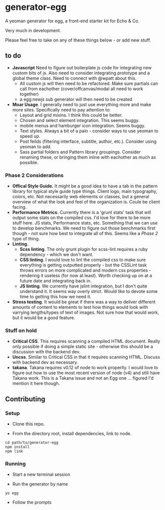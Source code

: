 # generator-egg
A yeoman generator for egg, a front-end starter kit for Echo & Co.

Very much in development.

Please feel free to take on any of these things below - or add new stuff.


## to do

- **Javascript** Need to figure out boilerplate js code for integrating new custom bits of js. Also need to consider integrating prototype and a global theme class. Need to connect with @wpatt about this.
  - All custom js will then need to be refactored. Make sure partials can call from eachother (cover/offcanvas/modal all need to work together)
  - a egg:newjs sub generator will then need to be created
- **Moar Usage**. I generally need to just use everything more and make more sites. Specifically need to pay attention to:
  - Layout and grid mixins. I think this could be better.
  - Chosen and select element integration. This seems buggy.
  - mobile menus and hamburger icon integration. Seems buggy.
  - Text styles. Always a bit of a pain - consider ways to use yeoman to speed up.
  - Post feilds (filtering interface, subtitle, author, etc.). Consider using yeoman to add.
  - Sass partial folders and Pattern library groupings. Consider renaming these, or bringing them inline with eachother as much as possible. 


### Phase 2 Considerations

- **Offical Style Guide.** It might be a good idea to have a tab in the pattern library for typical style guide type things. Client logo, main typography, colors, etc. Not necessarily web elements or classes, but a general overview of what the look and feel of the organization is. Coule be client facing.
- **Performance Metrics.** Currently there is a 'grunt stats' task that will output some stats on the compiled css. I'd love for there to be more stuff here. JS stats, Performance stats, etc. Something that we can use to develop benchmarks. We need to figure out those benchmarks first though - not sure how best to integrate all of this. Seems like a *Phase 2* type of thing.
- **Linting.**
  - **Scss linting**. The only grunt plugin for scss-lint requires a ruby dependency - which we don't want.
  - **CSS linting**. I would love to lint the compiled css to make sure everything is getting outputted properly - but the CSSLint task throws errors on more complicated and modern css properties - rendering it useless (for now at least). Worth checking up on at a future date and integrating back in.
  - **JS linting**. We currently have jslint integration, but I don't quite understand it. It seems way overly strict. Would like to devote some time to getting this how we need it.
- **Stress testing**. It would be great if there was a way to deliver different amounts of content to elements to test how things would look with varrying lengths/types of text of images. Not sure how that would work, but it would be a good feature.


### Stuff on hold

- **Critical CSS**. This requires scanning a compiled HTML document. Really only possible if doing a simple static site - otherwise this should be a discussion with the backend dev.
- **Uncss**. Similar to Critical CSS in that it requires scanning HTML. Discuss with backend dev as necessary.
- **takana**. Takana requires v0.12 of node to work properlly. I would love to figure out how to use the most recent version of node (v4) and still have Takana work. This is a Takana issue and not an Egg one ... figured I'd mention it here though.


## Contributing

### Setup

- Clone this repo.

- From the directory root, install dependencies, link to node.  

`cd path/to/generator-egg`  
`npm install`  
`npm link`  

### Running  

- Start a new terminal session  

- Run the generator by name  

`yo egg`

- Follow the prompts
